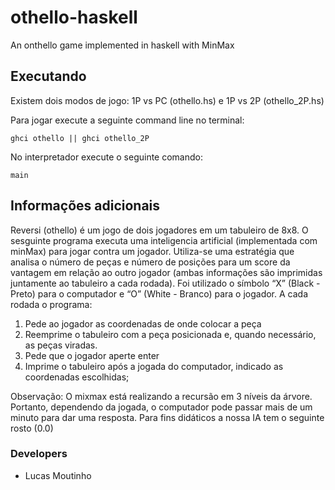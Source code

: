# othello-haskell
An onthello game implemented in haskell with MinMax

## Executando
Existem dois modos de jogo: 1P vs PC (othello.hs) e 1P vs 2P (othello_2P.hs)

Para jogar execute a seguinte command line no terminal:
```
ghci othello || ghci othello_2P
```

No interpretador execute o seguinte comando:
```
main
```

## Informações adicionais

Reversi (othello) é um jogo de dois jogadores em um tabuleiro de 8x8. O sesguinte programa executa uma inteligencia artificial (implementada com minMax) para jogar contra um jogador. Utiliza-se uma estratégia que analisa o número de peças e número de posições para um score da vantagem em relação ao outro jogador (ambas informações são imprimidas juntamente ao tabuleiro a cada rodada). Foi utilizado o símbolo “X” (Black - Preto) para o computador e “O” (White - Branco) para o jogador.
A cada rodada o programa:
1. Pede ao jogador as coordenadas de onde colocar a peça
2. Reemprime o tabuleiro com a peça posicionada e, quando necessário, as peças viradas.
3. Pede que o jogador aperte enter
4. Imprime o tabuleiro após a jogada do computador, indicado as coordenadas escolhidas;

Observação: O mixmax está realizando a recursão em 3 níveis da árvore. Portanto, dependendo da jogada, o computador pode passar mais de um minuto para dar uma resposta. Para fins didáticos a nossa IA tem o seguinte rosto (0.0)

### Developers
- Lucas Moutinho